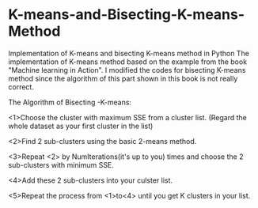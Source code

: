 # K-means-and-Bisecting-K-means-Method
Implementation of K-means and bisecting K-means method in Python
The implementation of K-means method based on the example from the book "Machine learning in Action".
I modified the codes for bisecting K-means method since the algorithm of this part shown in this book is not really correct.

The Algorithm of Bisecting -K-means:

<1>Choose the cluster with maximum SSE from a cluster list. (Regard the whole dataset as your first cluster in the list)

<2>Find 2 sub-clusters using the basic 2-means method.

<3>Repeat <2> by NumIterations(it's up to you) times and choose the 2 sub-clusters with minimum SSE.

<4>Add these 2 sub-clusters into your culster list.

<5>Repeat the process from <1>to<4> until you get K clusters in your list. 
